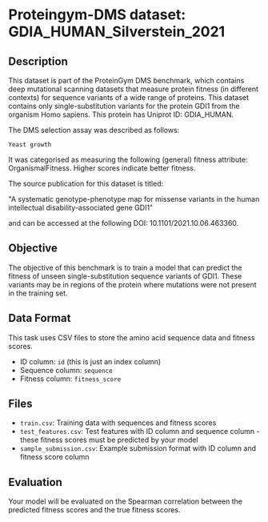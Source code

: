 
# Proteingym-DMS dataset: GDIA_HUMAN_Silverstein_2021

## Description

This dataset is part of the ProteinGym DMS benchmark, which contains deep mutational scanning datasets that measure
protein fitness (in different contexts) for sequence variants of a wide range of proteins. This dataset contains
only single-substitution variants for the protein GDI1 from the organism Homo sapiens. This protein has Uniprot ID: GDIA_HUMAN. 

The DMS selection assay was described as follows: 

    Yeast growth

It was categorised as measuring the following (general) fitness attribute: OrganismalFitness. Higher scores indicate better fitness.

The source publication for this dataset is titled: 

"A systematic genotype-phenotype map for missense variants in the human intellectual disability-associated gene GDI1"

and can be accessed at the following DOI: 10.1101/2021.10.06.463360.

## Objective

The objective of this benchmark is to train a model that can predict the fitness of unseen single-substitution sequence variants of GDI1.
These variants may be in regions of the protein where mutations were not present in the training set.

## Data Format

This task uses CSV files to store the amino acid sequence data and fitness scores.
- ID column: `id` (this is just an index column)
- Sequence column: `sequence`
- Fitness column: `fitness_score`

## Files

- `train.csv`: Training data with sequences and fitness scores
- `test_features.csv`: Test features with ID column and sequence column - these fitness scores must be predicted by your model
- `sample_submission.csv`: Example submission format with ID column and fitness score column

## Evaluation

Your model will be evaluated on the Spearman correlation between the predicted fitness scores and the true fitness scores.
